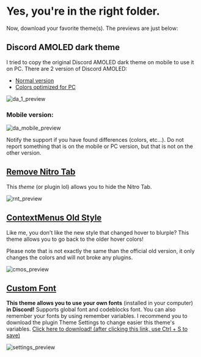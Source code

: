 # Yes, you're in the right folder.

Now, download your favorite theme(s). The previews are just below:

## Discord AMOLED dark theme

I tried to copy the original Discord AMOLED dark theme on mobile to use it on PC. There are 2 version of Discord AMOLED:
- [Normal version](https://github.com/YTGamer/bdthemes/blob/master/download-themes-here/DiscordAmoled.theme.css)
- [Colors optimized for PC](https://github.com/YTGamer/bdthemes/blob/master/download-themes-here/DiscordAmoledOptimized.theme.css)

<img src="https://media.discordapp.net/attachments/644206156415238221/686173823464112153/unknown.png" title="da_1_preview" alt="da_1_preview">

### Mobile version:

<img src="https://media.discordapp.net/attachments/644206156415238221/677884325361877002/20200214_152943.png" title="da_mobile_preview" alt="da_mobile_preview">

Notify the support if you have found differences (colors, etc…). Do not report something that is on the mobile or PC version, but that is not on the other version.

## [Remove Nitro Tab](https://github.com/YTGamer/bdthemes/blob/master/download-themes-here/RemoveNitroTab.theme.css)

This *theme* (or plugin lol) allows you to hide the Nitro Tab.

<img src="https://media.discordapp.net/attachments/644206156415238221/677568115411779587/unknown.png" title="rnt_preview" alt="rnt_preview">

## [ContextMenus Old Style](https://github.com/YTGamer/bdthemes/blob/master/download-themes-here/ContextMenusOldStyle.theme.css)

Like me, you don't like the new style that changed hover to blurple? This theme allows you to go back to the older hover colors!

Please note that is not exactly the same than the official old version, it only changes the colors and will not broke any plugins.

<img src="https://cdn.discordapp.com/attachments/702611641530843186/712687006760566864/context-menus-difference.png" title="cmos_preview" alt="cmos_preview">

## [Custom Font](https://github.com/YTGamer/bdthemes/blob/master/download-themes-here/CustomFont.theme.css)

**This theme allows you to use your own fonts** (installed in your computer) **in Discord!** Supports global font and codeblocks font. You can also remember your fonts by using remember variables. I recommend you to download the plugin Theme Settings to change easier this theme's variables. [Click here to download! (after clicking this link, use Ctrl + S to save)](https://raw.githubusercontent.com/mwittrien/BetterDiscordAddons/master/Plugins/ThemeSettings/ThemeSettings.plugin.js)

<img src="https://media.discordapp.net/attachments/644206156415238221/686178479678685188/unknown.png" title="settings_preview" alt="settings_preview">
